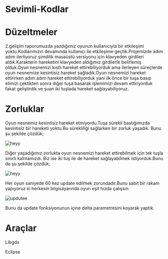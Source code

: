 # Sevimli-Kodlar

# Düzeltmeler
2.gelişim raporumuzda  yazdığımız oyunun kullanıcıyla bir etkileşimi yoktu.Kodlarımızın devamında kullanıcı ile etkileşime geçtik.Projemizde adım adım ilerliyoruz şimdilik masaüstü versiyonu için klavyeden girdileri aldık.Karakterin hareketini klavyeden aldığımız girdilerle belirlemiş olduk.Oyun nesnemizi kıstlı hareket ettirebiliyorduk ama ilerleyen süreçlerde oyun nesnemize kesintisiz hareket sağladık.Oyun nesnemizi hareket ettirirken adım adım hareket ettirebiliyorduk yani ilk önce bir tuşa basıp elimizi çektikten sonra diğer tuşa basarak işlemimizi devam ettiriyorduk fakat geliştirdik ve şuan iki tuşlada hareket sağlayabiliyoruz.

# Zorluklar
Oyun nesnemiz kesintisiz hareket etmiyordu.Tuşa sürekli bastığımızda kesintisiz bir hareketi yoktu.Bu sürekliliği sağlarken bir zorluk yaşadık. Bunu şu şekilde çözdük;

![heyy](https://1.bp.blogspot.com/-tutUT5J0Di4/YIMUbXBfGVI/AAAAAAAAAkM/Uc1toAECXhU4OQ354A1U7oOowuL4Q09ZQCLcBGAsYHQ/w407-h278/WhatsApp%2BImage%2B2021-04-23%2Bat%2B21.34.52.jpeg)

Diğer yaşadığımız zorlukta oyun nesnemizi hareket ettirebilmek için tek tuşla sınırlı kalmamızdı. Biz ise iki tuş ile de hareket sağlayabilmek istiyorduk.Bunu da şu şekilde çözdük;

![heyy](https://1.bp.blogspot.com/-iw5bScnEyQk/YIMQGW6CJkI/AAAAAAAAAkE/6DK5ScMGpOEMB09Bf5Gz8fU161ocsd6vQCLcBGAsYHQ/s489/resim_2021-04-23_211830.png)

Her oyun saniyede 60 kez update edilmek zorundadır.Bunu sabit bir rakam yapıyoruz ki herkesin bilgisayarında oyun eşit hızda çalışsın.

![updutee](https://1.bp.blogspot.com/-VVTF9wvWgUE/YILRKSLC7iI/AAAAAAAAAj8/xlWHfYoIDrU8n9SlcLBL5Yd-GxqWoqnUACLcBGAsYHQ/s484/WhatsApp%2BImage%2B2021-04-23%2Bat%2B16.49.18.jpeg)

Bunu da update fonksiyonunun içine delta parametresini koyarak yaptık.

# Araçlar
 Libgdx 
 
 Eclipse

